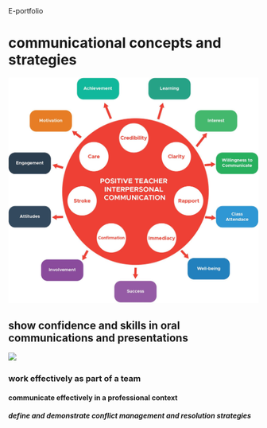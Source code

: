 <html>
   <head> 
     E-portfolio
  </head>
  <body>
   <h1>communicational concepts and strategies</h1>
    <img src="bap11.jpg"alt"khalu">
   <h2>show confidence and skills in oral communications and presentations</h2>
     <img src="comm.png"alt"kp">
   <h3>work effectively as part of a team</h3>
   <h4>communicate effectively in a professional context</h4>
   <h5>define and demonstrate conflict management and resolution strategies</h5>
   </body>
   </html>
